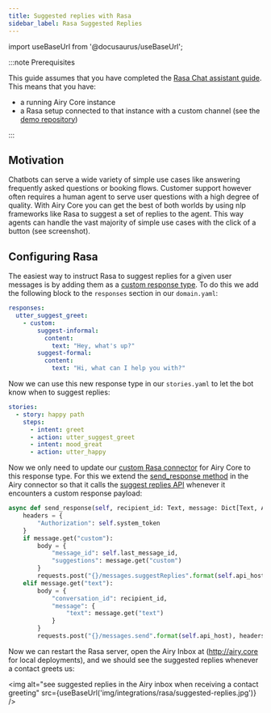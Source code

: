 ```yaml
---
title: Suggested replies with Rasa
sidebar_label: Rasa Suggested Replies
---
```


import useBaseUrl from '@docusaurus/useBaseUrl';

:::note Prerequisites

This guide assumes that you have completed the [Rasa Chat assistant guide](/integrations/rasa-assistant.md). This
means that you have:

- a running Airy Core instance
- a Rasa setup connected to that instance with a custom channel (see the [demo repository](https://github.com/airyhq/rasa-demo))

:::

## Motivation

Chatbots can serve a wide variety of simple use cases like answering frequently asked questions or booking flows.
Customer support however often requires a human agent to serve user questions with a high degree of quality. With Airy
Core you can get the best of both worlds by using nlp frameworks like Rasa to suggest a set of replies to the agent.
This way agents can handle the vast majority of simple use cases with the click of a button (see screenshot).

## Configuring Rasa

The easiest way to instruct Rasa to suggest replies for a given user messages is by adding them as a [custom response type](https://rasa.com/docs/rasa/responses/#custom-output-payloads). To do this we add the following block to the `responses` section in our `domain.yaml`:

```yaml
responses:
  utter_suggest_greet:
    - custom:
        suggest-informal:
          content:
            text: "Hey, what's up?"
        suggest-formal:
          content:
            text: "Hi, what can I help you with?"
```

Now we can use this new response type in our `stories.yaml` to let the bot know when to suggest replies:

```yaml
stories:
  - story: happy path
    steps:
      - intent: greet
      - action: utter_suggest_greet
      - intent: mood_great
      - action: utter_happy
```

Now we only need to update our [custom Rasa connector](https://rasa.com/docs/rasa/connectors/custom-connectors/) for Airy Core to this response type. For
this we extend the [send_response method](https://github.com/airyhq/rasa-demo/blob/4f2fdd6063385cea805f2d70755733de347e8792/channels/airy.py#L32) in the Airy connector so that it calls the [suggest replies API](/api/endpoints/messages#suggested-replies) whenever
it encounters a custom response payload:

```python
async def send_response(self, recipient_id: Text, message: Dict[Text, Any]) -> None:
    headers = {
        "Authorization": self.system_token
    }
    if message.get("custom"):
        body = {
            "message_id": self.last_message_id,
            "suggestions": message.get("custom")
        }
        requests.post("{}/messages.suggestReplies".format(self.api_host), headers=headers, json=body)
    elif message.get("text"):
        body = {
            "conversation_id": recipient_id,
            "message": {
                "text": message.get("text")
            }
        }
        requests.post("{}/messages.send".format(self.api_host), headers=headers, json=body)
```

Now we can restart the Rasa server, open the Airy Inbox at (http://airy.core for local deployments), and we should
see the suggested replies whenever a contact greets us:

<img alt="see suggested replies in the Airy inbox when receiving a contact greeting"
src={useBaseUrl('img/integrations/rasa/suggested-replies.jpg')} />
